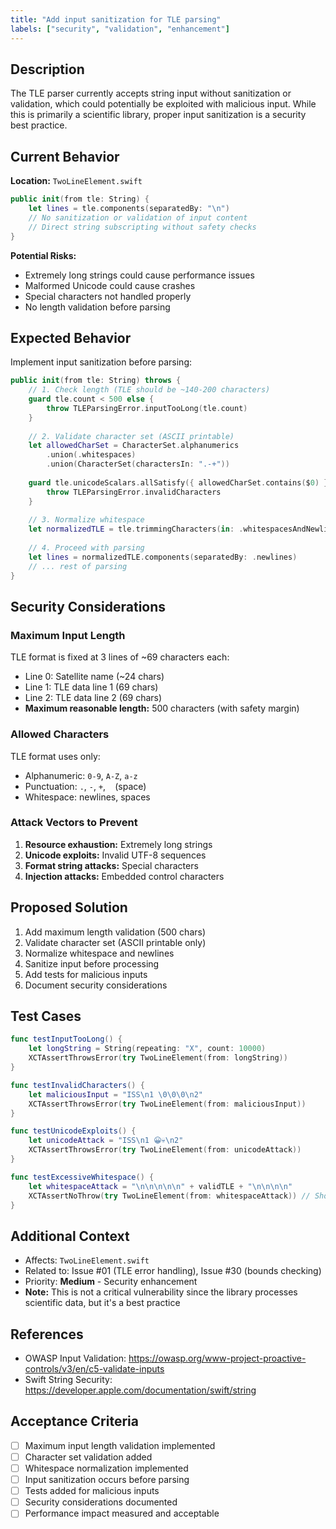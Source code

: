 ```yaml
---
title: "Add input sanitization for TLE parsing"
labels: ["security", "validation", "enhancement"]
---
```


## Description

The TLE parser currently accepts string input without sanitization or validation, which could potentially be exploited with malicious input. While this is primarily a scientific library, proper input sanitization is a security best practice.

## Current Behavior

**Location:** `TwoLineElement.swift`

```swift
public init(from tle: String) {
    let lines = tle.components(separatedBy: "\n")
    // No sanitization or validation of input content
    // Direct string subscripting without safety checks
}
```

**Potential Risks:**
- Extremely long strings could cause performance issues
- Malformed Unicode could cause crashes
- Special characters not handled properly
- No length validation before parsing

## Expected Behavior

Implement input sanitization before parsing:

```swift
public init(from tle: String) throws {
    // 1. Check length (TLE should be ~140-200 characters)
    guard tle.count < 500 else {
        throw TLEParsingError.inputTooLong(tle.count)
    }
    
    // 2. Validate character set (ASCII printable)
    let allowedCharSet = CharacterSet.alphanumerics
        .union(.whitespaces)
        .union(CharacterSet(charactersIn: ".-+"))
    
    guard tle.unicodeScalars.allSatisfy({ allowedCharSet.contains($0) }) else {
        throw TLEParsingError.invalidCharacters
    }
    
    // 3. Normalize whitespace
    let normalizedTLE = tle.trimmingCharacters(in: .whitespacesAndNewlines)
    
    // 4. Proceed with parsing
    let lines = normalizedTLE.components(separatedBy: .newlines)
    // ... rest of parsing
}
```

## Security Considerations

### Maximum Input Length
TLE format is fixed at 3 lines of ~69 characters each:
- Line 0: Satellite name (~24 chars)
- Line 1: TLE data line 1 (69 chars)
- Line 2: TLE data line 2 (69 chars)
- **Maximum reasonable length:** 500 characters (with safety margin)

### Allowed Characters
TLE format uses only:
- Alphanumeric: `0-9`, `A-Z`, `a-z`
- Punctuation: `.`, `-`, `+`, ` ` (space)
- Whitespace: newlines, spaces

### Attack Vectors to Prevent
1. **Resource exhaustion:** Extremely long strings
2. **Unicode exploits:** Invalid UTF-8 sequences
3. **Format string attacks:** Special characters
4. **Injection attacks:** Embedded control characters

## Proposed Solution

1. Add maximum length validation (500 chars)
2. Validate character set (ASCII printable only)
3. Normalize whitespace and newlines
4. Sanitize input before processing
5. Add tests for malicious inputs
6. Document security considerations

## Test Cases

```swift
func testInputTooLong() {
    let longString = String(repeating: "X", count: 10000)
    XCTAssertThrowsError(try TwoLineElement(from: longString))
}

func testInvalidCharacters() {
    let maliciousInput = "ISS\n1 \0\0\0\n2"
    XCTAssertThrowsError(try TwoLineElement(from: maliciousInput))
}

func testUnicodeExploits() {
    let unicodeAttack = "ISS\n1 😀💀\n2"
    XCTAssertThrowsError(try TwoLineElement(from: unicodeAttack))
}

func testExcessiveWhitespace() {
    let whitespaceAttack = "\n\n\n\n\n" + validTLE + "\n\n\n\n"
    XCTAssertNoThrow(try TwoLineElement(from: whitespaceAttack)) // Should sanitize
}
```

## Additional Context

- Affects: `TwoLineElement.swift`
- Related to: Issue #01 (TLE error handling), Issue #30 (bounds checking)
- Priority: **Medium** - Security enhancement
- **Note:** This is not a critical vulnerability since the library processes scientific data, but it's a best practice

## References

- OWASP Input Validation: https://owasp.org/www-project-proactive-controls/v3/en/c5-validate-inputs
- Swift String Security: https://developer.apple.com/documentation/swift/string

## Acceptance Criteria

- [ ] Maximum input length validation implemented
- [ ] Character set validation added
- [ ] Whitespace normalization implemented
- [ ] Input sanitization occurs before parsing
- [ ] Tests added for malicious inputs
- [ ] Security considerations documented
- [ ] Performance impact measured and acceptable
